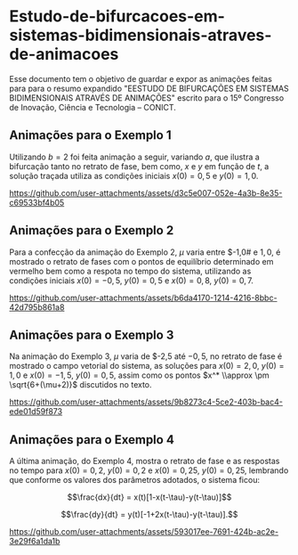 # Estudo-de-bifurcacoes-em-sistemas-bidimensionais-atraves-de-animacoes

Esse documento tem o objetivo de guardar e expor as animações feitas para para o resumo expandido "EESTUDO DE BIFURCAÇÕES EM SISTEMAS BIDIMENSIONAIS ATRAVÉS DE ANIMAÇÕES" escrito para o 15º Congresso de Inovação, Ciência e Tecnologia –
CONICT.

## Animações para o Exemplo 1

Utilizando $b=2$ foi feita animação a seguir, variando $a$, que ilustra a bifurcação tanto no retrato de fase, bem como, $x$ e $y$ em função de $t$, a solução traçada utiliza as condições iniciais $x(0)=0,5$ e $y(0)=1,0$.

https://github.com/user-attachments/assets/d3c5e007-052e-4a3b-8e35-c69533bf4b05

## Animações para o Exemplo 2

Para a confecção da animação do Exemplo 2, $\mu$ varia entre $-1,0# e $1,0$, é mostrado o retrato de fases com o pontos de equilíbrio determinado em vermelho bem como a respota no tempo do sistema, utilizando as condições iniciais $x(0)=-0,5$, $y(0)=0,5$ e $x(0)=0,8$, $y(0)=0,7$.

https://github.com/user-attachments/assets/b6da4170-1214-4216-8bbc-42d795b861a8

## Animações para o Exemplo 3

Na animação do Exemplo 3, $\mu$ varia de $-2,5 até $-0,5$, no retrato de fase é mostrado o campo vetorial do sistema, as soluções para $x(0)=2,0$, $y(0)=1,0$ e $x(0)=-1,5$, $y(0)=0,5$, assim como os pontos $x^* \\approx \pm \sqrt{6+(\mu+2)}$ discutidos no texto.

https://github.com/user-attachments/assets/9b8273c4-5ce2-403b-bac4-ede01d59f873

## Animações para o Exemplo 4

A última animação, do Exemplo 4, mostra o retrato de fase e as respostas no tempo para $x(0)=0,2$, $y(0)=0,2$ e $x(0)=0,25$, $y(0)=0,25$, lembrando que conforme os valores dos parâmetros adotados, o sistema ficou:
```math
\frac{dx}{dt} = x(t)[1-x(t-\tau)-y(t-\tau)]
```
```math
\frac{dy}{dt} = y(t)[-1+2x(t-\tau)-y(t-\tau)].
```

https://github.com/user-attachments/assets/593017ee-7691-424b-ac2e-3e29f6a1da1b

